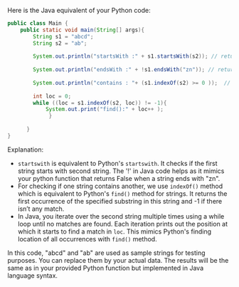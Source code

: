 Here is the Java equivalent of your Python code:

```java
public class Main {
    public static void main(String[] args){
        String s1 = "abcd";
        String s2 = "ab";
        
        System.out.println("startsWith :" + s1.startsWith(s2)); // returns true
    
        System.out.println("endsWith :" + !s1.endsWith("zn")); // returns false
      
        System.out.println("contains : "+ (s1.indexOf(s2) >= 0 ));  // returns true
        
        int loc = 0;  
        while ((loc = s1.indexOf(s2, loc)) != -1){  
            System.out.print("find():" + loc++ );   
             }  
         
      }
}
```
Explanation:
- `startswith` is equivalent to Python's `startswith`. It checks if the first string starts with second string. The '!' in Java code helps as it mimics your python function that returns False when a string ends with "zn". 
- For checking if one string contains another, we use `indexOf()` method which is equivalent to Python's `find()` method for strings. It returns the first occurrence of the specified substring in this string and -1 if there isn’t any match.
- In Java, you iterate over the second string multiple times using a while loop until no matches are found. Each iteration prints out the position at which it starts to find a match in `loc`. This mimics Python's finding location of all occurrences with `find()` method. 

In this code, "abcd" and "ab" are used as sample strings for testing purposes. You can replace them by your actual data. The results will be the same as in your provided Python function but implemented in Java language syntax.

